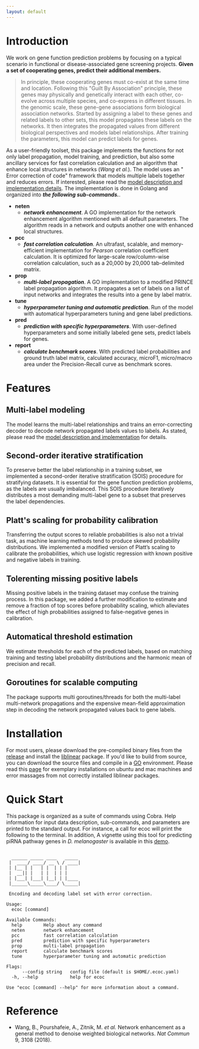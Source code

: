 ```yaml
---
layout: default
---
```


# Introduction
We work on gene function prediction problems by focusing on a typical scenario in functional or disease-associated gene screening projects. **Given a set of cooperating genes, predict their additional members.**

>In principle, these cooperating genes must co-exist at the same time and location. Following this "Guilt By Association" principle, these genes may physically and genetically interact with each other,  co-evolve across multiple species, and co-express in different tissues. In the genomic scale, these gene-gene associations form biological association networks. Started by assigning a label to these genes and related labels to other sets, this model propagates these labels on the networks. It then integrates the propagated values from different biological perspectives and models label relationships. After training the parameters, this model can predict labels for genes.

As a user-friendly toolset, this package implements the functions for not only label propagation, model training, and prediction, but also some ancillary services for fast correlation calculation and an algorithm that enhance local structures in networks (*Wang  et al.*). The model uses an " Error correction of code" framework that models multiple labels together and reduces errors. If interested, please read the [model description and implementation details](./model.html).  The implementation is done in Golang and organized into ***the following sub-commands.***. 
 - **neten**
	 - ***network enhancement***. A GO implementation for the network enhancement algorithm mentioned with all default parameters. The algorithm reads in a network and outputs another one with enhanced local structures. 
 - **pcc**
	 - ***fast correlation calculation***. An ultrafast, scalable, and memory-efficient implementation for *Pearson* correlation coefficient calculation. It is optimized for large-scale row/column-wise correlation calculation, such as a 20,000 by 20,000 tab-delimited matrix. 
 -  **prop**
	 - ***multi-label propagation***.  A GO implementation to a modified PRINCE label propagation algorithm. It propagates a set of labels on a list of input networks and integrates the results into a gene by label matrix. 
 - **tune**
	 - ***hyperparameter tuning and automatic prediction***.  Run of the model with automatical hyperparameters tuning and gene label predictions.
  -  **pred**
	 - ***prediction with specific hyperparameters***.  With user-defined hyperparameters and some initially labeled gene sets, predict labels for genes. 
 - **report**
	 - ***calculate benchmark scores***. With predicted label probabilities and ground truth label matrix, calculated accuracy, microF1, micro/macro area under the Precision-Recall curve as benchmark scores.

# Features

## Multi-label modeling
The model learns the multi-label relationships and trains an error-correcting decoder to decode network propagated labels values to labels.  As stated, please read the [model description and implementation](./model.html) for details.

## Second-order iterative stratification 
To preserve better the label relationship in a training subset, we implemented a second-order iterative stratification (SOIS) procedure for stratifying datasets. It is essential for the gene function prediction problems, as the labels are usually imbalanced. This SOIS procedure iteratively distributes a most demanding multi-label gene to a subset that preserves the label dependencies. 

## Platt's scaling for probability calibration
Transferring the output scores to reliable probabilities is also not a trivial task, as machine learning methods tend to produce skewed probability distributions. We implemented a modified version of Platt’s scaling to calibrate the probabilities, which use logistic regression with known positive and negative labels in training.
## Tolerenting missing positive labels
Missing positive labels in the training dataset may confuse the training process. In this package, we added a further modification to estimate and remove a fraction of top scores before probability scaling, which alleviates the effect of high probabilities assigned to false-negative genes in calibration.

## Automatical threshold estimation
We estimate thresholds for each of the predicted labels, based on matching training and testing label probability distributions and the harmonic mean of precision and recall. 

## Goroutines for scalable computing
The package supports multi goroutines/threads for both the multi-label multi-network propagations and the expensive mean-field approximation step in decoding the network propagated values back to gene labels. 

# Installation
For most users, please download the pre-compiled binary files from the [release](https://github.com/chenhao392/ecoc/releases) and install the [liblinear](https://www.csie.ntu.edu.tw/~cjlin/liblinear/) package. If you'd like to build from source, you can download the source files and compile in a [GO](https://golang.org/doc/install) environment. Please read this [page](./installation.html)  for exemplary installations on ubuntu and mac machines and error massages from not correctly installed liblinear packages. 

# Quick Start
 This package is organized as a suite of commands using Cobra. Help information for input data description, sub-commands, and parameters are printed to the standard output. For instance, a call for ecoc will print the following to the terminal.  In addition, A vignette using this tool for predicting piRNA pathway genes in *D. melanogaster* is available in this [demo](./demo1.html).
```

  ______ _____ ____   _____ 
 |  ____/ ____/ __ \ / ____|
 | |__ | |   | |  | | |     
 |  __|| |   | |  | | |     
 | |___| |___| |__| | |____ 
 |______\_____\____/ \_____|

 Encoding and decoding label set with error correction.

Usage:
  ecoc [command]

Available Commands:
  help        Help about any command
  neten       network enhancement
  pcc         fast correlation calculation
  pred        prediction with specific hyperparameters
  prop        multi-label propagation
  report      calculate benchmark scores
  tune        hyperparameter tuning and automatic prediction

Flags:
      --config string   config file (default is $HOME/.ecoc.yaml)
  -h, --help            help for ecoc

Use "ecoc [command] --help" for more information about a command.

``` 
 
# Reference
 - Wang, B., Pourshafeie, A., Zitnik, M. _et al._ Network enhancement as a general method to denoise weighted biological networks. _Nat Commun_  9, 3108 (2018). 
